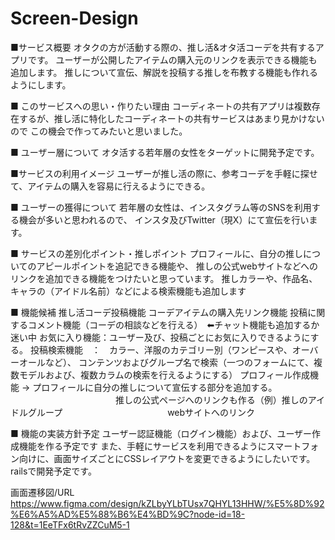 # Screen-Design

■サービス概要
オタクの方が活動する際の、推し活&オタ活コーデを共有するアプリです。
ユーザーが公開したアイテムの購入元のリンクを表示できる機能も追加します。
推しについて宣伝、解説を投稿する推しを布教する機能も作れるようにします。

■ このサービスへの思い・作りたい理由
コーディネートの共有アプリは複数存在するが、推し活に特化したコーディネートの共有サービスはあまり見かけないので
この機会で作ってみたいと思いました。

■ ユーザー層について
オタ活する若年層の女性をターゲットに開発予定です。 

■サービスの利用イメージ
ユーザーが推し活の際に、参考コーデを手軽に探せて、アイテムの購入を容易に行えるようにできる。

■ ユーザーの獲得について
若年層の女性は、インスタグラム等のSNSを利用する機会が多いと思われるので、
インスタ及びTwitter（現X）にて宣伝を行います。

■ サービスの差別化ポイント・推しポイント
プロフィールに、自分の推しについてのアピールポイントを追記できる機能や、
推しの公式webサイトなどへのリンクを追加できる機能をつけたいと思っています。
推しカラーや、作品名、キャラの（アイドル名前）などによる検索機能も追加します

■ 機能候補
推し活コーデ投稿機能
コーデアイテムの購入先リンク機能
投稿に関するコメント機能（コーデの相談などを行える）　⬅︎チャット機能も追加するか迷い中
お気に入り機能：ユーザー及び、投稿ごとにお気に入りできるようにする。
投稿検索機能　：　カラー、洋服のカテゴリー別（ワンピースや、オーバーオールなど）、
コンテンツおよびグループ名で検索（一つのフォームにて、複数モデルおよび、複数カラムの検索を行えるようにする）
プロフィール作成機能 → プロフィールに自分の推しについて宣伝する部分を追加する。
　　　　　　　　　　　　推しの公式ページへのリンクも作る（例）推しのアイドルグループ　　　　　　　　　　　　webサイトへのリンク


■ 機能の実装方針予定
ユーザー認証機能（ログイン機能）および、ユーザー作成機能を作る予定です
また、手軽にサービスを利用できるようにスマートフォン向けに、画面サイズごとにCSSレイアウトを変更できるようにしたいです。
railsで開発予定です。


画面遷移図/URL
https://www.figma.com/design/kZLbyYLbTUsx7QHYL13HHW/%E5%8D%92%E6%A5%AD%E5%88%B6%E4%BD%9C?node-id=18-128&t=1EeTFx6tRvZZCuM5-1

